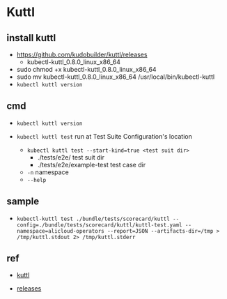 # Kuttl

## install kuttl
+ https://github.com/kudobuilder/kuttl/releases
    + kubectl-kuttl_0.8.0_linux_x86_64
+ sudo chmod +x kubectl-kuttl_0.8.0_linux_x86_64
+ sudo mv kubectl-kuttl_0.8.0_linux_x86_64 /usr/local/bin/kubectl-kuttl
+ `kubectl kuttl version`

## cmd
+ `kubectl kuttl version`

+ `kubectl kuttl test` run at Test Suite Configuration's location
    + `kubectl kuttl test --start-kind=true <test suit dir>`
        +  ./tests/e2e/  test suit dir
        + ./tests/e2e/example-test  test case dir
    + `-n` namespace
    + `--help`
    
## sample
+ `kubectl-kuttl test ./bundle/tests/scorecard/kuttl --config=./bundle/tests/scorecard/kuttl/kuttl-test.yaml --namespace=alicloud-operators --report=JSON --artifacts-dir=/tmp > /tmp/kuttl.stdout 2> /tmp/kuttl.stderr`


## ref
+ [kuttl](https://kuttl.dev/docs/#pre-requisites)
<!-- install -->
+ [releases](https://github.com/kudobuilder/kuttl/releases)